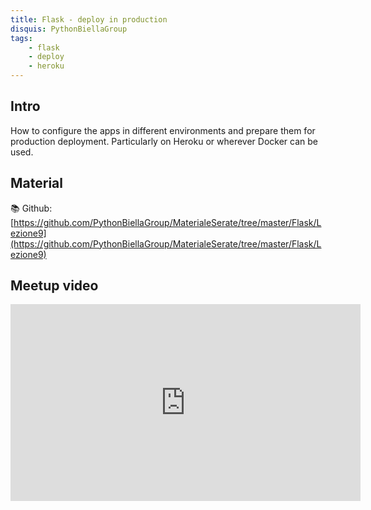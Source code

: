 ```yaml
---
title: Flask - deploy in production
disquis: PythonBiellaGroup
tags:
    - flask
    - deploy
    - heroku
---
```


## Intro

How to configure the apps in different environments and prepare them for production deployment. Particularly on Heroku or wherever Docker can be used.

## Material

📚 Github:
[https://github.com/PythonBiellaGroup/MaterialeSerate/tree/master/Flask/Lezione9](https://github.com/PythonBiellaGroup/MaterialeSerate/tree/master/Flask/Lezione9)

## Meetup video

<iframe width="560" height="315" src="https://www.youtube.com/embed/1Tf8bt_oE7I?si=6tAdJAHS1oGoxiGH" title="YouTube video player" frameborder="0" allow="accelerometer; autoplay; clipboard-write; encrypted-media; gyroscope; picture-in-picture; web-share" allowfullscreen></iframe>